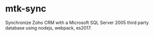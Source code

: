 # mtk-sync
Synchronize Zoho CRM with a Microsoft SQL Server 2005 third party database using nodejs, webpack, es2017.
